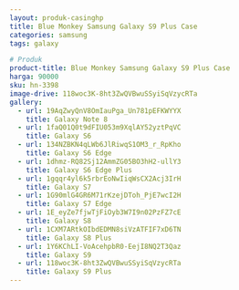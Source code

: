 ```yaml
---
layout: produk-casinghp
title: Blue Monkey Samsung Galaxy S9 Plus Case
categories: samsung
tags: galaxy

# Produk
product-title: Blue Monkey Samsung Galaxy S9 Plus Case
harga: 90000
sku: hn-3398
image-drive: 118woc3K-8ht3ZwQVBwuSSyiSqVzycRTa
gallery:
  - url: 19AqZwyQnV8OmIauPga_Un781pEFKWYYX
    title: Galaxy Note 8
  - url: 1faQ01Q0t9dFIU053m9XqlAY52yztPqVC
    title: Galaxy S6
  - url: 134NZBKN4qLWb6JlRiwqS1OM3_r_RpKho
    title: Galaxy S6 Edge
  - url: 1dhmz-RQ82Sj12AmmZG05BO3hH2-ullY3
    title: Galaxy S6 Edge Plus
  - url: 1gqqr4yl6k5rbrEoNwIiqWsCX2Acj3IrH
    title: Galaxy S7
  - url: 1G90mlG4GR6M71rKzejDToh_PjE7wcI2H
    title: Galaxy S7 Edge
  - url: 1E_eyZe7fjwTjFiOyb3W7I9n02PzFZ7cE
    title: Galaxy S8
  - url: 1CXM7ARtkOIbdEDMN8siVzATFIF7xD6TN
    title: Galaxy S8 Plus
  - url: 1Y6KChLI-VoAcehpbR0-EejI8NQ2T3Qaz
    title: Galaxy S9
  - url: 118woc3K-8ht3ZwQVBwuSSyiSqVzycRTa
    title: Galaxy S9 Plus
---
```


